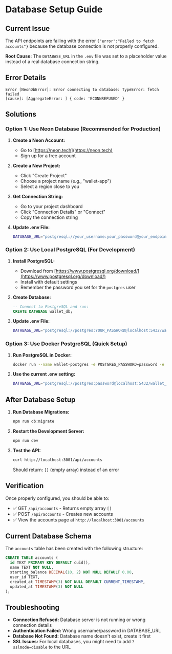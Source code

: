 # Database Setup Guide

## Current Issue

The API endpoints are failing with the error `{"error":"Failed to fetch accounts"}` because the database connection is not properly configured.

**Root Cause:** The `DATABASE_URL` in the `.env` file was set to a placeholder value instead of a real database connection string.

## Error Details

```
Error [NeonDbError]: Error connecting to database: TypeError: fetch failed
[cause]: [AggregateError: ] { code: 'ECONNREFUSED' }
```

## Solutions

### Option 1: Use Neon Database (Recommended for Production)

1. **Create a Neon Account:**
   - Go to [https://neon.tech](https://neon.tech)
   - Sign up for a free account

2. **Create a New Project:**
   - Click "Create Project"
   - Choose a project name (e.g., "wallet-app")
   - Select a region close to you

3. **Get Connection String:**
   - Go to your project dashboard
   - Click "Connection Details" or "Connect"
   - Copy the connection string

4. **Update .env File:**
   ```bash
   DATABASE_URL="postgresql://your_username:your_password@your_endpoint.neon.tech/your_database?sslmode=require"
   ```

### Option 2: Use Local PostgreSQL (For Development)

1. **Install PostgreSQL:**
   - Download from [https://www.postgresql.org/download/](https://www.postgresql.org/download/)
   - Install with default settings
   - Remember the password you set for the `postgres` user

2. **Create Database:**
   ```sql
   -- Connect to PostgreSQL and run:
   CREATE DATABASE wallet_db;
   ```

3. **Update .env File:**
   ```bash
   DATABASE_URL="postgresql://postgres:YOUR_PASSWORD@localhost:5432/wallet_db"
   ```

### Option 3: Use Docker PostgreSQL (Quick Setup)

1. **Run PostgreSQL in Docker:**
   ```bash
   docker run --name wallet-postgres -e POSTGRES_PASSWORD=password -e POSTGRES_DB=wallet_db -p 5432:5432 -d postgres:15
   ```

2. **Use the current .env setting:**
   ```bash
   DATABASE_URL="postgresql://postgres:password@localhost:5432/wallet_db"
   ```

## After Database Setup

1. **Run Database Migrations:**
   ```bash
   npm run db:migrate
   ```

2. **Restart the Development Server:**
   ```bash
   npm run dev
   ```

3. **Test the API:**
   ```bash
   curl http://localhost:3001/api/accounts
   ```
   Should return: `[]` (empty array) instead of an error

## Verification

Once properly configured, you should be able to:
- ✅ GET `/api/accounts` - Returns empty array `[]`
- ✅ POST `/api/accounts` - Creates new accounts
- ✅ View the accounts page at `http://localhost:3001/accounts`

## Current Database Schema

The `accounts` table has been created with the following structure:

```sql
CREATE TABLE accounts (
  id TEXT PRIMARY KEY DEFAULT cuid(),
  name TEXT NOT NULL,
  starting_balance DECIMAL(10, 2) NOT NULL DEFAULT 0.00,
  user_id TEXT,
  created_at TIMESTAMP(3) NOT NULL DEFAULT CURRENT_TIMESTAMP,
  updated_at TIMESTAMP(3) NOT NULL
);
```

## Troubleshooting

- **Connection Refused:** Database server is not running or wrong connection details
- **Authentication Failed:** Wrong username/password in DATABASE_URL
- **Database Not Found:** Database name doesn't exist, create it first
- **SSL Issues:** For local databases, you might need to add `?sslmode=disable` to the URL